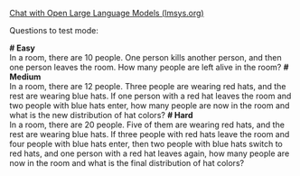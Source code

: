 

[Chat with Open Large Language Models (lmsys.org)](https://chat.lmsys.org/?leaderboard)




Questions to test mode: 

**# Easy**  
In a room, there are 10 people. One person kills another person, and then one person leaves the room. How many people are left alive in the room?
**# Medium**  
In a room, there are 12 people. Three people are wearing red hats, and the rest are wearing blue hats. If one person with a red hat leaves the room and two people with blue hats enter, how many people are now in the room and what is the new distribution of hat colors?
**# Hard**  
In a room, there are 20 people. Five of them are wearing red hats, and the rest are wearing blue hats. If three people with red hats leave the room and four people with blue hats enter, then two people with blue hats switch to red hats, and one person with a red hat leaves again, how many people are now in the room and what is the final distribution of hat colors?